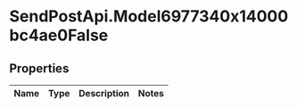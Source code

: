 # SendPostApi.Model6977340x14000bc4ae0False

## Properties
Name | Type | Description | Notes
------------ | ------------- | ------------- | -------------


